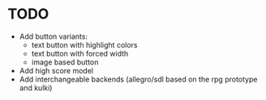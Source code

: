 TODO
====
- Add button variants:
  - text button with highlight colors
  - text button with forced width
  - image based button
- Add high score model
- Add interchangeable backends (allegro/sdl based on the rpg prototype and kulki)

